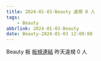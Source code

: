 ```yaml
---
title: 2024-01-03-Beauty 違規 0 人
tags:
    - Beauty
abbrlink: 2024-01-03-Beauty
date: Beauty-2024-01-03 12:00:00
---
```

Beauty 板 [板規連結](https://www.ptt.cc/bbs/Beauty/M.1630069980.A.84B.html)
昨天違規 0 人
